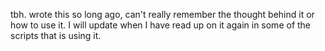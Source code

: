 tbh. wrote this so long ago, can't really remember the thought behind it or how to use it. I will update when I have read up on it again in some of the scripts that is using it.
